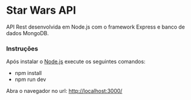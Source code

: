 # Star Wars API

API Rest desenvolvida em Node.js com o framework Express e banco de dados MongoDB.

### Instruções

Após instalar o [Node.js](https://nodejs.org/) execute os seguintes comandos:
- npm install
- npm run dev

Abra o navegador no url: [http://localhost:3000/](http://localhost:3000/)